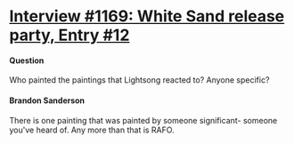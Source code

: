 # [Interview #1169: White Sand release party, Entry #12](https://www.theoryland.com/intvmain.php?i=1169#12)

#### Question

Who painted the paintings that Lightsong reacted to? Anyone specific?

#### Brandon Sanderson

There is one painting that was painted by someone significant- someone you've heard of. Any more than that is RAFO.

